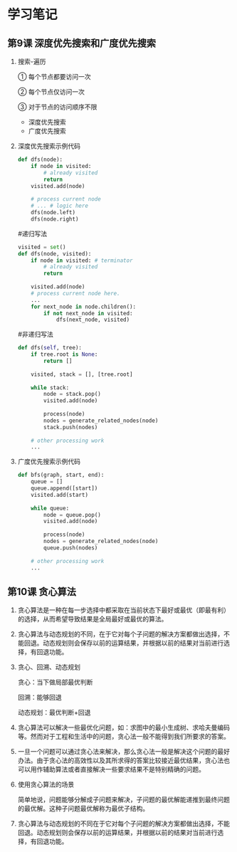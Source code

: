 # 学习笔记

## 第9课 深度优先搜索和广度优先搜索

1. 搜索-遍历

   ① 每个节点都要访问一次

   ② 每个节点仅访问一次

   ③ 对于节点的访问顺序不限

   	- 深度优先搜索
   	- 广度优先搜索

2. 深度优先搜索示例代码

   ```python
   def dfs(node):
       if node in visited:
           # already visited
           return
       visited.add(node)
       
       # process current node
       # ... # logic here
       dfs(node.left)
       dfs(node.right)
   ```

   

   #递归写法

   ```python
   visited = set()
   def dfs(node, visited):
       if node in visited: # terminator
           # already visited
           return
       
       visited.add(node)
       # process current node here.
       ...
       for next_node in node.children():
           if not next_node in visited:
               dfs(next_node, visited)
   ```

   

   #非递归写法

   ```python
   def dfs(self, tree):
       if tree.root is None:
           return []
       
       visited, stack = [], [tree.root]
       
       while stack:
           node = stack.pop()
           visited.add(node)
           
           process(node)
           nodes = generate_related_nodes(node)
           stack.push(nodes)
           
       # other processing work
       ...
   ```

   

3. 广度优先搜索示例代码

   ```python
   def bfs(graph, start, end):
       queue = []
       queue.append([start])
       visited.add(start)
       
       while queue:
           node = queue.pop()
           visited.add(node)
           
           process(node)
           nodes = generate_related_nodes(node)
           queue.push(nodes)
           
       # other processing work
       ...
   ```



## 第10课 贪心算法

1. 贪心算法是一种在每一步选择中都采取在当前状态下最好或最优（即最有利）的选择，从而希望导致结果是全局最好或最优的算法。

2. 贪心算法与动态规划的不同，在于它对每个子问题的解决方案都做出选择，不能回退。动态规划则会保存以前的运算结果，并根据以前的结果对当前进行选择，有回退功能。

3. 贪心、回溯、动态规划

   贪心：当下做局部最优判断

   回溯：能够回退

   动态规划：最优判断+回退

4. 贪心算法可以解决一些最优化问题，如：求图中的最小生成树、求哈夫曼编码等。然而对于工程和生活中的问题，贪心法一般不能得到我们所要求的答案。

5. 一旦一个问题可以通过贪心法来解决，那么贪心法一般是解决这个问题的最好办法。由于贪心法的高效性以及其所求得的答案比较接近最优结果，贪心法也可以用作辅助算法或者直接解决一些要求结果不是特别精确的问题。

6. 使用贪心算法的场景

   简单地说，问题能够分解成子问题来解决，子问题的最优解能递推到最终问题的最优解。这种子问题最优解称为最优子结构。

7. 贪心算法与动态规划的不同在于它对每个子问题的解决方案都做出选择，不能回退。动态规划则会保存以前的运算结果，并根据以前的结果对当前进行选择，有回退功能。

